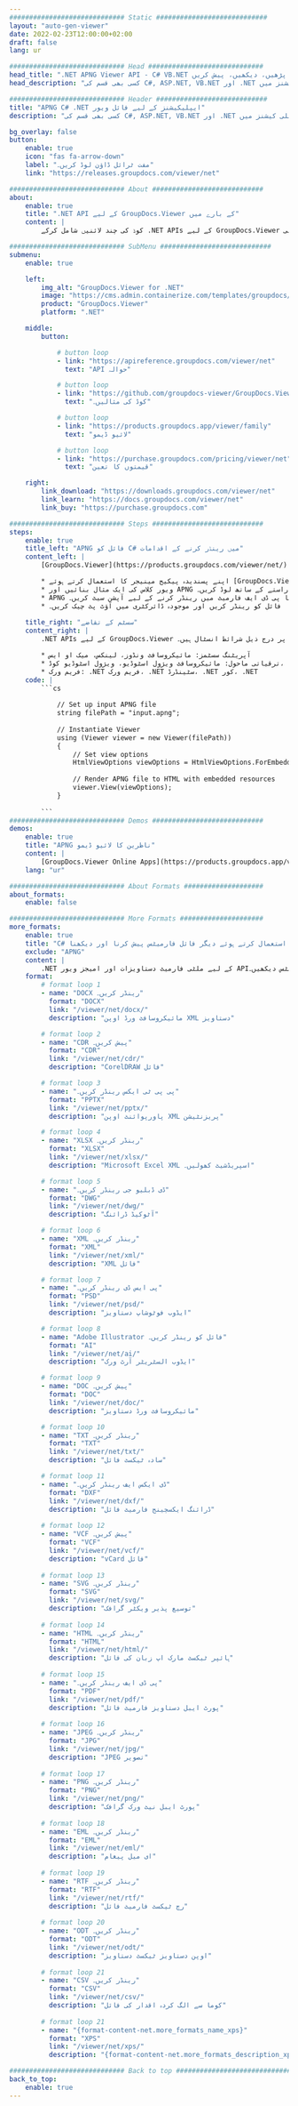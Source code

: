 ```yaml
---
############################# Static ############################
layout: "auto-gen-viewer"
date: 2022-02-23T12:00:00+02:00
draft: false
lang: ur

############################# Head #############################
head_title: ".NET APNG Viewer API - C# VB.NET میں پڑھیں، دیکھیں، پیش کریں"
head_description: "کسی بھی قسم کی C#, ASP.NET, VB.NET اور .NET کور ایپلی کیشنز میں APNG کو پڑھنے، پیش کرنے اور ڈسپلے کرنے کے لیے .NET دستاویز دیکھنے والا API۔"

############################# Header ############################
title: "APNG C# .NET ایپلیکیشنز کے لیے فائل ویور" 
description: "کسی بھی قسم کی C#, ASP.NET, VB.NET اور .NET کور ایپلی کیشنز میں APNG فائل کو پڑھنے، پیش کرنے اور ڈسپلے کرنے کے لیے .NET دستاویز ناظر API۔ رینڈر شدہ فائلوں کو صحیح فارمیٹنگ اور لے آؤٹ کے ساتھ HTML5، PDF میں یا کوڈ کی چند لائنوں کا استعمال کرتے ہوئے تصویر کے طور پر دیکھیں۔" 

bg_overlay: false
button:
    enable: true
    icon: "fas fa-arrow-down"
    label: "مفت ٹرائل ڈاؤن لوڈ کریں۔"
    link: "https://releases.groupdocs.com/viewer/net"

############################# About ############################
about:
    enable: true
    title: ".NET API کے لیے GroupDocs.Viewer کے بارے میں" 
    content: |
        کوڈ کی چند لائنیں شامل کرکے .NET APIs کے لیے GroupDocs.Viewer کا استعمال کرتے ہوئے اپنی .NET ایپلیکیشنز میں 190+ مقبول دستاویزی فارمیٹس دیکھنا شروع کریں۔ ڈویلپرز آسانی سے پی ڈی ایف، ورڈ پروسیسنگ، ایکسل اسپریڈشیٹ، پریزنٹیشن، ویزیو، پروجیکٹ، آؤٹ لک اور بہت سے دوسرے مشہور دستاویز فارمیٹس کو HTML5، تصویر یا پی ڈی ایف موڈز میں دکھا سکتے ہیں۔ دستاویز کی رینڈرنگ تیز ہے، اصل سورس فائل کی طرح ہے، اور اس کے لیے اضافی سافٹ ویئر یا کسی دوسری بیرونی لائبریری کو انسٹال کرنے کی ضرورت نہیں ہے۔

############################# SubMenu ############################
submenu:
    enable: true

    left:
        img_alt: "GroupDocs.Viewer for .NET"
        image: "https://cms.admin.containerize.com/templates/groupdocs/images/product-logos/90x90-noborder/groupdocs-viewer-net.png"
        product: "GroupDocs.Viewer"
        platform: ".NET"

    middle:
        button:

            # button loop
            - link: "https://apireference.groupdocs.com/viewer/net"
              text: "API حوالہ"

            # button loop
            - link: "https://github.com/groupdocs-viewer/GroupDocs.Viewer-for-.NET"
              text: "کوڈ کی مثالیں۔"

            # button loop
            - link: "https://products.groupdocs.app/viewer/family"
              text: "لائیو ڈیمو"

            # button loop
            - link: "https://purchase.groupdocs.com/pricing/viewer/net"
              text: "قیمتوں کا تعین"

    right:
        link_download: "https://downloads.groupdocs.com/viewer/net"
        link_learn: "https://docs.groupdocs.com/viewer/net"
        link_buy: "https://purchase.groupdocs.com"

############################# Steps ############################
steps:
    enable: true
    title_left: "APNG فائل کو C# میں رینڈر کرنے کے اقدامات" 
    content_left: |
        [GroupDocs.Viewer](https://products.groupdocs.com/viewer/net/) کے ساتھ آپ APNG کو HTML، JPEG، PNG یا PDF میں چند مراحل میں رینڈر کر سکتے ہیں۔

        * اپنے پسندیدہ پیکیج مینیجر کا استعمال کرتے ہوئے [GroupDocs.Viewer for .NET](https://www.nuget.org/packages/groupdocs.viewer) انسٹال کریں۔ 
        * ویور کلاس کی ایک مثال بنائیں اور APNG فائل کو پورے راستے کے ساتھ لوڈ کریں۔ 
        * APNG فائل کو ایچ ٹی ایم ایل، پی این جی، جے پی ای جی یا پی ڈی ایف فارمیٹ میں رینڈر کرنے کے لیے آپشن سیٹ کریں۔ 
        * فائل کو رینڈر کریں اور موجودہ ڈائرکٹری میں آؤٹ پٹ چیک کریں۔ 
        
    title_right: "سسٹم کے تقاضے" 
    content_right: |
        .NET APIs کے لیے GroupDocs.Viewer تمام بڑے پلیٹ فارمز اور آپریٹنگ سسٹمز پر تعاون یافتہ ہیں۔ ذیل کے کوڈ پر عمل کرنے سے پہلے، براہ کرم یقینی بنائیں کہ آپ کے سسٹم پر درج ذیل شرائط انسٹال ہیں۔

        * آپریٹنگ سسٹمز: مائیکروسافٹ ونڈوز، لینکس، میک او ایس 
        * ترقیاتی ماحول: مائیکروسافٹ ویژول اسٹوڈیو، ویژول اسٹوڈیو کوڈ، .NET CLI 
        * فریم ورک: .NET فریم ورک، .NET سٹینڈرڈ، .NET کور، .NET 
    code: |
        ```cs
                        
            // Set up input APNG file
            string filePath = "input.apng";
        
            // Instantiate Viewer
            using (Viewer viewer = new Viewer(filePath))
            {
            	// Set view options 
            	HtmlViewOptions viewOptions = HtmlViewOptions.ForEmbeddedResources();
                    
            	// Render APNG file to HTML with embedded resources
            	viewer.View(viewOptions);
            }
             
        ```
############################# Demos ############################
demos:
    enable: true
    title: "APNG ناظرین کا لائیو ڈیمو"
    content: |
        [GroupDocs.Viewer Online Apps](https://products.groupdocs.app/viewer/apng) ویب سائٹ پر جا کر ابھی APNG فائل دیکھیں۔
    lang: "ur"

############################# About Formats ####################
about_formats:
    enable: false

############################# More Formats #####################
more_formats:
    enable: true
    title: "C# کا استعمال کرتے ہوئے دیگر فائل فارمیٹس پیش کرنا اور دیکھنا"
    exclude: "APNG"
    content: |
        .NET کے لیے ملٹی فارمیٹ دستاویزات اور امیجز ویور API۔ کسی بیرونی ناظرین کے بغیر ذیل میں کچھ مشہور فائل فارمیٹس دیکھیں۔
    format: 
        # format loop 1
        - name: "DOCX رینڈر کریں۔"
          format: "DOCX"
          link: "/viewer/net/docx/"
          description: "مائیکروسافٹ ورڈ اوپن XML دستاویز" 

        # format loop 2
        - name: "CDR پیش کریں۔" 
          format: "CDR"
          link: "/viewer/net/cdr/"
          description: "CorelDRAW فائل" 

        # format loop 3
        - name: "پی پی ٹی ایکس رینڈر کریں۔"
          format: "PPTX"
          link: "/viewer/net/pptx/"
          description: "پاورپوائنٹ اوپن XML پریزنٹیشن" 

        # format loop 4
        - name: "XLSX رینڈر کریں۔"
          format: "XLSX"
          link: "/viewer/net/xlsx/"
          description: "Microsoft Excel XML اسپریڈشیٹ کھولیں۔" 

        # format loop 5
        - name: "ڈی ڈبلیو جی رینڈر کریں۔"
          format: "DWG"
          link: "/viewer/net/dwg/"
          description: "آٹوکیڈ ڈرائنگ"

        # format loop 6
        - name: "XML رینڈر کریں۔"
          format: "XML"
          link: "/viewer/net/xml/"
          description: "XML فائل"

        # format loop 7
        - name: "پی ایس ڈی رینڈر کریں۔"
          format: "PSD"
          link: "/viewer/net/psd/"
          description: "ایڈوب فوٹوشاپ دستاویز"

        # format loop 8
        - name: "Adobe Illustrator فائل کو رینڈر کریں۔"
          format: "AI"
          link: "/viewer/net/ai/"
          description: "ایڈوب السٹریٹر آرٹ ورک"

        # format loop 9
        - name: "DOC پیش کریں۔"
          format: "DOC"
          link: "/viewer/net/doc/"
          description: "مائیکروسافٹ ورڈ دستاویز" 

        # format loop 10
        - name: "TXT رینڈر کریں۔" 
          format: "TXT"
          link: "/viewer/net/txt/"
          description: "سادہ ٹیکسٹ فائل" 

        # format loop 11
        - name: "ڈی ایکس ایف رینڈر کریں۔" 
          format: "DXF"
          link: "/viewer/net/dxf/"
          description: "ڈرائنگ ایکسچینج فارمیٹ فائل"  
          
        # format loop 12
        - name: "VCF پیش کریں۔"
          format: "VCF"
          link: "/viewer/net/vcf/"
          description: "vCard فائل"  
              
        # format loop 13
        - name: "SVG رینڈر کریں۔"
          format: "SVG"
          link: "/viewer/net/svg/"
          description: "توسیع پذیر ویکٹر گرافک" 
          
        # format loop 14
        - name: "HTML رینڈر کریں۔"
          format: "HTML"
          link: "/viewer/net/html/"
          description: "ہائپر ٹیکسٹ مارک اپ زبان کی فائل" 
          
        # format loop 15
        - name: "پی ڈی ایف رینڈر کریں۔"
          format: "PDF"
          link: "/viewer/net/pdf/"
          description: "پورٹ ایبل دستاویز فارمیٹ فائل"
          
        # format loop 16
        - name: "JPEG رینڈر کریں۔"
          format: "JPG"
          link: "/viewer/net/jpg/"
          description: "JPEG تصویر"
          
        # format loop 17
        - name: "PNG رینڈر کریں۔"
          format: "PNG"
          link: "/viewer/net/png/"
          description: "پورٹ ایبل نیٹ ورک گرافک" 
          
        # format loop 18
        - name: "EML رینڈر کریں۔"
          format: "EML"
          link: "/viewer/net/eml/"
          description: "ای میل پیغام" 
          
        # format loop 19
        - name: "RTF رینڈر کریں۔"
          format: "RTF"
          link: "/viewer/net/rtf/"
          description: "رچ ٹیکسٹ فارمیٹ فائل" 
          
        # format loop 20
        - name: "ODT رینڈر کریں۔"
          format: "ODT"
          link: "/viewer/net/odt/"
          description: "اوپن دستاویز ٹیکسٹ دستاویز" 
          
        # format loop 21
        - name: "CSV رینڈر کریں۔"
          format: "CSV"
          link: "/viewer/net/csv/"
          description: "کوما سے الگ کردہ اقدار کی فائل" 
          
        # format loop 21
        - name: "{format-content-net.more_formats_name_xps}"
          format: "XPS"
          link: "/viewer/net/xps/"
          description: "{format-content-net.more_formats_description_xps}" 

############################# Back to top ###############################
back_to_top:
    enable: true
---
```

